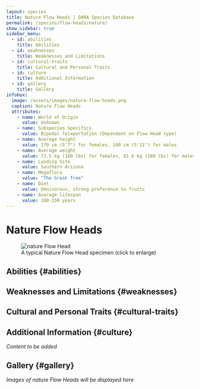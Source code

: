 ```yaml
---
layout: species
title: Nature Flow Heads | DARA Species Database
permalink: /species/flow-heads/nature/
show_sidebar: true
sidebar_menu:
  - id: abilities
    title: Abilities
  - id: weaknesses
    title: Weaknesses and Limitations
  - id: cultural-traits
    title: Cultural and Personal Traits
  - id: culture
    title: Additional Information
  - id: gallery
    title: Gallery
infobox:
  image: /assets/images/nature-flow-heads.png
  caption: Nature Flow Heads
  attributes:
    - name: World of Origin
      value: Unknown
    - name: Subspecies Specifics
      value: Bipedal Teleportation (Dependent on Flow Head type)
    - name: Average height
      value: 170 cm (5'7") for females, 180 cm (5'11") for males
    - name: Average weight
      value: 72.5 kg (160 lbs) for females, 81.6 kg (180 lbs) for males
    - name: Landing Site
      value: Southern Arizona
    - name: Megaflora
      value: "The Great Tree"
    - name: Diet
      value: Omnivorous, strong preference to fruits
    - name: Average lifespan
      value: 100-150 years
---
```


# Nature Flow Heads

<div class="species-image">
  <figure>
    <img src="{{ '/assets/images/nature-example-1.png' | relative_url }}" 
         alt="nature Flow Head" 
         class="thumbnail" 
         onclick="openLightbox(this.src, this.alt)">
    <figcaption>A typical Nature Flow Head specimen (click to enlarge)</figcaption>
  </figure>
</div>

## Abilities {#abilities}

## Weaknesses and Limitations {#weaknesses}

## Cultural and Personal Traits {#cultural-traits}

## Additional Information {#culture}

*Content to be added*

## Gallery {#gallery}

*Images of nature Flow Heads will be displayed here*
